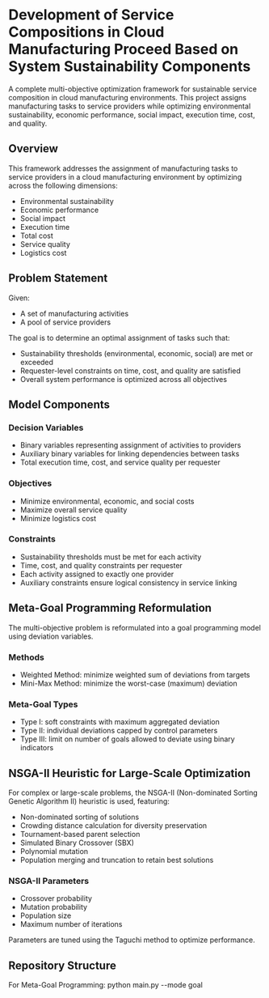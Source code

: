 # Development of Service Compositions in Cloud Manufacturing Proceed Based on System Sustainability Components

A complete multi-objective optimization framework for sustainable service composition in cloud manufacturing environments. This project assigns manufacturing tasks to service providers while optimizing environmental sustainability, economic performance, social impact, execution time, cost, and quality.

## Overview

This framework addresses the assignment of manufacturing tasks to service providers in a cloud manufacturing environment by optimizing across the following dimensions:

- Environmental sustainability  
- Economic performance  
- Social impact  
- Execution time  
- Total cost  
- Service quality  
- Logistics cost  

## Problem Statement

Given:  
- A set of manufacturing activities  
- A pool of service providers  

The goal is to determine an optimal assignment of tasks such that:

- Sustainability thresholds (environmental, economic, social) are met or exceeded  
- Requester-level constraints on time, cost, and quality are satisfied  
- Overall system performance is optimized across all objectives  

## Model Components

### Decision Variables

- Binary variables representing assignment of activities to providers  
- Auxiliary binary variables for linking dependencies between tasks  
- Total execution time, cost, and service quality per requester  

### Objectives

- Minimize environmental, economic, and social costs  
- Maximize overall service quality  
- Minimize logistics cost  

### Constraints

- Sustainability thresholds must be met for each activity  
- Time, cost, and quality constraints per requester  
- Each activity assigned to exactly one provider  
- Auxiliary constraints ensure logical consistency in service linking  

## Meta-Goal Programming Reformulation

The multi-objective problem is reformulated into a goal programming model using deviation variables.

### Methods

- Weighted Method: minimize weighted sum of deviations from targets  
- Mini-Max Method: minimize the worst-case (maximum) deviation  

### Meta-Goal Types

- Type I: soft constraints with maximum aggregated deviation  
- Type II: individual deviations capped by control parameters  
- Type III: limit on number of goals allowed to deviate using binary indicators  

## NSGA-II Heuristic for Large-Scale Optimization

For complex or large-scale problems, the NSGA-II (Non-dominated Sorting Genetic Algorithm II) heuristic is used, featuring:

- Non-dominated sorting of solutions  
- Crowding distance calculation for diversity preservation  
- Tournament-based parent selection  
- Simulated Binary Crossover (SBX)  
- Polynomial mutation  
- Population merging and truncation to retain best solutions  

### NSGA-II Parameters

- Crossover probability  
- Mutation probability  
- Population size  
- Maximum number of iterations  

Parameters are tuned using the Taguchi method to optimize performance.

## Repository Structure
For Meta-Goal Programming:
python main.py --mode goal
